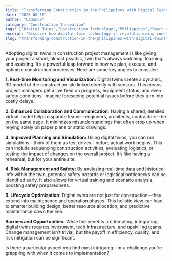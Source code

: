 ```yaml
---
title: "Transforming Construction in the Philippines with Digital Twins"
date: "2025-08-18"
author: "LadonCo"
category: "Construction Innovation"
tags: ["Digital Twins","Construction Technology","Philippines","Smart Construction","Project Management","Innovation"]
excerpt: "Discover how digital twin technology is revolutionizing construction project management in the Philippines, enhancing efficiency, safety, and collaboration for smarter building futures."
slug: "transforming-construction-in-the-philippines-with-digital-twins"
---
```


Adopting digital twins in construction project management is like giving your project a smart, almost psychic, twin that’s always watching, learning, and assisting. It’s a powerful leap forward in how we plan, execute, and optimize construction processes. Here are some key angles to consider:

**1. Real-time Monitoring and Visualization:**
Digital twins create a dynamic, 3D model of the construction site linked directly with sensors. This means project managers get a live feed on progress, equipment status, and even safety conditions. Imagine foreseeing potential issues before they turn into costly delays.

**2. Enhanced Collaboration and Communication:**
Having a shared, detailed virtual model helps disparate teams—engineers, architects, contractors—be on the same page. It minimizes misunderstandings that often crop up when relying solely on paper plans or static drawings.

**3. Improved Planning and Simulation:**
Using digital twins, you can run simulations—think of them as test drives—before actual work begins. This can include sequencing construction activities, evaluating logistics, or testing the impact of changes on the overall project. It’s like having a rehearsal, but for your entire site.

**4. Risk Management and Safety:**
By analyzing real-time data and historical info within the twin, potential safety hazards or logistical bottlenecks can be identified early. It also allows for virtual training and scenario analysis, boosting safety preparedness.

**5. Lifecycle Optimization:**
Digital twins are not just for construction—they extend into maintenance and operation phases. This holistic view can lead to smarter building design, better resource allocation, and predictive maintenance down the line.

**Barriers and Opportunities:**
While the benefits are tempting, integrating digital twins requires investment, tech infrastructure, and upskilling teams. Change management isn’t trivial, but the payoff in efficiency, quality, and risk mitigation can be significant.

Is there a particular aspect you find most intriguing—or a challenge you’re grappling with when it comes to implementation?